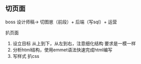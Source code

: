 ## 切页面
boss
设计师稿-> 切图崽（前段）+ 后端（写sql）+ 运营

扒页面

1. 设立目标
    从上到下，从左到右，注意细化结构
    要求是一模一样
2.  分析html结构，使用emmet语法快速完成html编写
3. 写样式 扒css